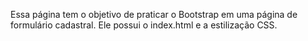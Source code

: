 Essa página tem o objetivo de praticar o Bootstrap em uma página de formulário cadastral.
Ele possui o index.html e a estilização CSS.